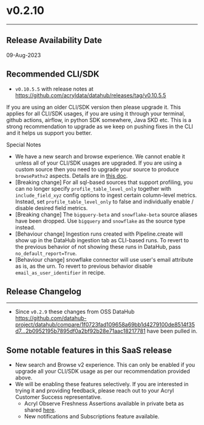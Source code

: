 # v0.2.10
---

Release Availability Date
---
09-Aug-2023

Recommended CLI/SDK
---
- `v0.10.5.5` with release notes at https://github.com/acryldata/datahub/releases/tag/v0.10.5.5

If you are using an older CLI/SDK version then please upgrade it. This applies for all CLI/SDK usages, if you are using it through your terminal, github actions, airflow, in python SDK somewhere, Java SKD etc. This is a strong recommendation to upgrade as we keep on pushing fixes in the CLI and it helps us support you better.

Special Notes
- We have a new search and browse experience. We cannot enable it unless all of your CLI/SDK usages are upgraded. If you are using a custom source then you need to upgrade your source to produce `browsePathv2` aspects. Details are in [this doc](../../browseV2/browse-paths-v2.md).
- [Breaking change] For all sql-based sources that support profiling, you can no longer specify `profile_table_level_only` together with `include_field_xyz` config options to ingest certain column-level metrics. Instead, set `profile_table_level_only` to false and individually enable / disable desired field metrics.
- [Breaking change] The `bigquery-beta` and `snowflake-beta` source aliases have been dropped. Use `bigquery` and `snowflake` as the source type instead.
- [Behaviour change] Ingestion runs created with Pipeline.create will show up in the DataHub ingestion tab as CLI-based runs. To revert to the previous behavior of not showing these runs in DataHub, pass `no_default_report=True`.
- [Behaviour change] snowflake connector will use user's email attribute as is, as the urn. To revert to previous behavior disable `email_as_user_identifier` in recipe.



## Release Changelog
---
- Since `v0.2.9` these changes from OSS DataHub https://github.com/datahub-project/datahub/compare/1f0723fad109658a69bb1d4279100de8514f35d7...2b0952195b7895df0a2bf92b28e71aac18217781 have been pulled in.

## Some notable features in this SaaS release
- New search and Browse v2 experience. This can only be enabled if you upgrade all your CLI/SDK usage as per our recommendation provided above.
- We will be enabling these features selectively. If you are interested in trying it and providing feedback, please reach out to your Acryl Customer Success representative.
    - Acryl Observe Freshness Assertions available in private beta as shared [here](../observe/freshness-assertions.md). 
    - New notifications and Subscriptions feature available.